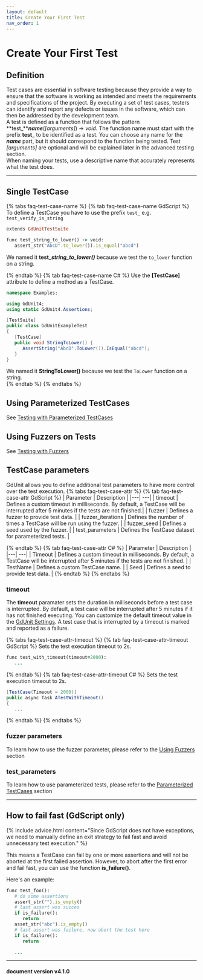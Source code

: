 ```yaml
---
layout: default
title: Create Your First Test
nav_order: 1
---
```


# Create Your First Test

## Definition

Test cases are essential in software testing because they provide a way to ensure that the software is working as intended and meets the requirements and specifications of the project. By executing a set of test cases, testers can identify and report any defects or issues in the software, which can then be addressed by the development team.<br>
A test is defined as a function that follows the pattern **test_*****name***(*[arguments]*) -> *void*. The function name must start with the prefix **test_** to be identified as a test. You can choose any name for the ***name*** part, but it should correspond to the function being tested. Test *[arguments]* are optional and will be explained later in the advanced testing section.<br>
When naming your tests, use a descriptive name that accurately represents what the test does.

---

## Single TestCase

{% tabs faq-test-case-name %}
{% tab faq-test-case-name GdScript %}
To define a TestCase you have to use the prefix `test_` e.g. `test_verify_is_string`<br>

```ruby
extends GdUnitTestSuite

func test_string_to_lower() -> void:
   assert_str("AbcD".to_lower()).is_equal("abcd")
```

We named it **test_*string_to_lower()*** because we test the `to_lower` function on a string.<br>

{% endtab %}
{% tab faq-test-case-name C# %}
Use the **[TestCase]** attribute to define a method as a TestCase.

```cs
namespace Examples;

using GdUnit4;
using static GdUnit4.Assertions;

[TestSuite]
public class GdUnitExampleTest
{
   [TestCase]
   public void StringToLower() {
      AssertString("AbcD".ToLower()).IsEqual("abcd");
   }
}
```

We named it **StringToLower()** because we test the `ToLower` function on a string.<br>
{% endtab %}
{% endtabs %}

## Using Parameterized TestCases

See [Testing with Parameterized TestCases](/gdUnit4/advanced_testing/paramerized_tests/#testing-with-parameterized-testcases)<br>

## Using Fuzzers on Tests

See [Testing with Fuzzers](/gdUnit4/advanced_testing/fuzzing/#testing-with-fuzzers)<br>

## TestCase parameters

GdUnit allows you to define additional test parameters to have more control over the test execution.
{% tabs faq-test-case-attr %}
{% tab faq-test-case-attr GdScript %}
| Parameter | Description |
|---| ---|
| timeout | Defines a custom timeout in milliseconds. By default, a TestCase will be interrupted after 5 minutes if the tests are not finished.|
| fuzzer | Defines a fuzzer to provide test data. |
| fuzzer_iterations | Defines the number of times a TestCase will be run using the fuzzer. |
| fuzzer_seed | Defines a seed used by the fuzzer. |
| test_parameters | Defines the TestCase dataset for parameterized tests. |

{% endtab %}
{% tab faq-test-case-attr C# %}
| Parameter | Description |
|---| ---|
| Timeout | Defines a custom timeout in milliseconds. By default, a TestCase will be interrupted after 5 minutes if the tests are not finished. |
| TestName | Defines a custom TestCase name. |
| Seed | Defines a seed to provide test data. |
{% endtab %}
{% endtabs %}

### timeout

The **timeout** paramater sets the duration in milliseconds before a test case is interrupted. By default, a test case will be interrupted after 5 minutes if it has not finished executing.
You can customize the default timeout value in the [GdUnit Settings](/gdUnit4/first_steps/settings/#test-timeout-seconds). A test case that is interrupted by a timeout is marked and reported as a failure.

{% tabs faq-test-case-attr-timeout %}
{% tab faq-test-case-attr-timeout GdScript %}
Sets the test execution timeout to 2s.

```ruby
func test_with_timeout(timeout=2000):
   ...
```

{% endtab %}
{% tab faq-test-case-attr-timeout C# %}
Sets the test execution timeout to 2s.

```cs
[TestCase(Timeout = 2000)]
public async Task ATestWithTimeout()
{
   ...
```

{% endtab %}
{% endtabs %}

### fuzzer parameters

To learn how to use the fuzzer parameter, please refer to the [Using Fuzzers](/gdUnit4/advanced_testing/fuzzing/#using-fuzzers) section

### test_parameters

To learn how to use parameterized tests, please refer to the [Parameterized TestCases](/gdUnit4/advanced_testing/paramerized_tests/#testing-with-parameterized-testcases) section

---

## How to fail fast (GdScript only)

{% include advice.html
content="Since GdScript does not have exceptions, we need to manually define an exit strategy to fail fast and avoid unnecessary test execution."
%}

This means a TestCase can fail by one or more assertions and will not be aborted at the first failed assertion. However, to abort after the first error and fail fast, you can use the function **is_failure()**.

Here's an example:

```ruby
func test_foo():
   # do some assertions
   assert_str("").is_empty()
   # last assert was succes 
   if is_failure():
      return
   asset_str("abc").is_empty()
   # last assert was failure, now abort the test here
   if is_failure():
      return

   ...
```

---
<h4> document version v4.1.0 </h4>
